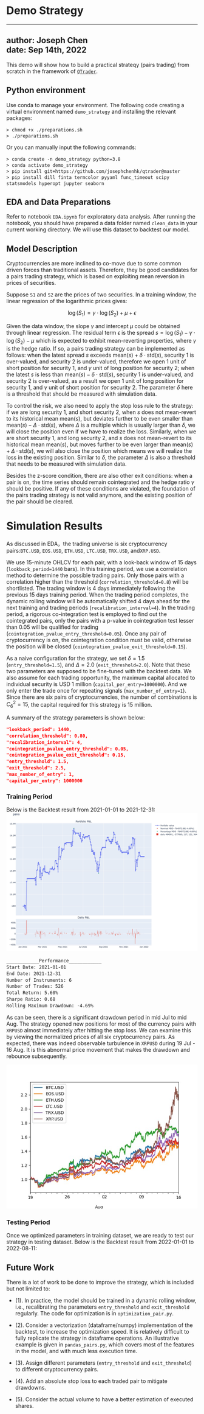 # Demo Strategy

---
author: Joseph Chen\
date: Sep 14th, 2022
---

This demo will show how to build a practical strateqy 
(pairs trading) from scratch in the framework of 
[`QTrader`](https://github.com/josephchenhk/qtrader).

## Python environment

Use conda to manage your environment. The following code
creating a virtual environment named `demo_strategy` and
installing the relevant packages:

```shell
> chmod +x ./preparations.sh 
> ./preparations.sh
```

Or you can manually input the following commands:

```shell
> conda create -n demo_strategy python=3.8
> conda activate demo_strategy
> pip install git+https://github.com/josephchenhk/qtrader@master
> pip install dill finta termcolor pyyaml func_timeout scipy statsmodels hyperopt jupyter seaborn
```

## EDA and Data Preparations

Refer to notebook `EDA.ipynb` for exploratory data analysis. After
running the notebook, you should have prepared a data folder named
`clean_data` in your current working directory. We will use this 
dataset to backtest our model.

## Model Description 

Cryptocurrencies are more inclined to co-move due to some 
common driven forces than traditional assets. Therefore, they 
be good candidates for a pairs trading strategy, which is based on 
exploiting mean reversion in prices of securities.

Suppose `S1` and `S2` are the prices of two securities. In a training
window, the linear regression of the logarithmic prices gives:

$$\log(S_1) = \gamma\cdot\log(S_2) + \mu + \epsilon$$

Given the data window, the slope $\gamma$ and intercept
$\mu$ could be obtained through linear regression.
The residual term $\epsilon$ is the spread 
$s = \log(S_1) - \gamma\cdot\log(S_2) - \mu$ which is expected 
to exhibit mean-reverting
properties, where $\gamma$ is the hedge ratio. If so, 
a pairs trading strategy can be implemented as
follows: when the latest spread $s$ exceeds 
$\text{mean}(s) + \delta\cdot\text{std}(s)$, 
security 1 is over-valued, and security 2 is under-valued, 
therefore we open 1 unit of short position for security 1, and
$\gamma$ unit of long position for security 2; when the 
latest $s$ is less than 
$\text{mean}(s) - \delta\cdot\text{std}(s)$, 
security 1 is under-valued, and security 2 is over-valued,
as a result we open 1 unit of long position for security 1, 
and $\gamma$ unit of short position for security 2. The 
parameter $\delta$ here is a threshold that should be measured 
with simulation data.

To control the risk, we also need to apply the stop
loss rule to the strategy: if we are long security 1, and
short security 2, when $s$ does not mean-revert to 
its historical mean $\text{mean}(s)$, but
deviates further to be even smaller than
$\text{mean}(s) - \Delta\cdot\text{std}(s)$,
where $\Delta$ is a multiple which is usually larger than $\delta$,
we will close the position even if we
have to realize the loss. Similarly, when we are
short security 1, and long security 2, and $s$ does not 
mean-revert to its historical mean $\text{mean}(s)$,
but moves further to be even larger than
$\text{mean}(s) + \Delta\cdot\text{std}(s)$,
we will also close the position which means we will
realize the loss in the existing position. Similar to
$\delta$, the parameter $\Delta$ is also a threshold that needs
to be measured with simulation data.

Besides the z-score condition, there are
also other exit conditions: when a pair is on, 
the time series should remain cointegrated and the 
hedge ratio $\gamma$ should be positive. If any 
of these conditions are violated, the foundation of 
the pairs trading strategy is not valid anymore, 
and the existing position of the pair should be 
cleared. 

# Simulation Results

As discussed in EDA，the trading universe is six cryptocurrency 
pairs:`BTC.USD`, `EOS.USD`, `ETH.USD`, `LTC.USD`, `TRX.USD`, 
and`XRP.USD`.

We use 15-minute OHLCV for each pair, with a look-back 
window of 15 days (`lookback_period=1440` bars). 
In this training period, we use a correlation method to 
determine the possible trading pairs. Only those pairs with 
a correlation higher than the threshold 
(`correlation_threshold=0.8`) will be shortlisted. The trading
window is 4 days immediately following the previous 15 days
training period. When the trading period completes, the 
dynamic rolling window will be automatically shifted 4 days ahead
for the next training and trading periods (`recalibration_interval=4`).
In the trading period, a rigorous co-integration test is employed
to find out the cointegrated pairs, only the pairs with
a p-value in cointegration test lesser than 0.05 will
be qualified for trading (`cointegration_pvalue_entry_threshold=0.05`). 
Once any pair of cryptocurrency is on, the cointegration
condition must be valid, otherwise the position will
be closed (`cointegration_pvalue_exit_threshold=0.15`).

As a naive configuration for the strategy, we set
$\delta=1.5$ (`entry_threshold=1.5`), and $\Delta=2.0$ 
(`exit_threshold=2.0`). Note that these two parameters
are supposed to be fine-tuned with the backtest data.
We also assume for each trading opportunity, 
the maximum capital allocated to individual security 
is USD 1 million (`capital_per_entry=1000000`). And we 
only enter the trade once for repeating signals 
(`max_number_of_entry=1`). Since there are six pairs
of cryptocurrencies, the number of combinations is
$C^2_6 = 15$, the capital required for this 
strategy is $15$ million.

A summary of the strategy parameters is shown below:

```json
"lookback_period": 1440,
"correlation_threshold": 0.80,
"recalibration_interval": 4,
"cointegration_pvalue_entry_threshold": 0.05,
"cointegration_pvalue_exit_threshold": 0.15,
"entry_threshold": 1.5,
"exit_threshold": 2.5,
"max_number_of_entry": 1,
"capital_per_entry": 1000000
```

### Training Period
Below is the Backtest result from 2021-01-01 to 2021-12-31: 
![alt text](https://github.com/josephchenhk/demo_strategy/blob/main/contents/pnl_01.jpeg "pnl_01")

```html
____________Performance____________
Start Date: 2021-01-01
End Date: 2021-12-31
Number of Instruments: 6
Number of Trades: 526
Total Return: 5.60%
Sharpe Ratio: 0.68
Rolling Maximum Drawdown: -4.69%
```

As can be seen, there is a significant drawdown period
in mid Jul to mid Aug. The strategy opened new positions 
for most of the 
currency pairs with `XRPUSD` almost immediately after hitting 
the stop loss. We can examine this by viewing the normalized
prices of all six cryptocurrency pairs. As expected, there was
indeed observable turbulence in `XRPUSD` during 19 Jul - 16 Aug.
It is this abnormal price movement that makes the drawdown
and rebounce subsequently.

![alt text](https://github.com/josephchenhk/demo_strategy/blob/main/contents/closes_jul19_aug16.jpeg "closes_sep")

### Testing Period

Once we optimized parameters in training dataset, we
are ready to test our strategy in testing dataset.
Below is the Backtest result from 2022-01-01 to 2022-08-11: 


## Future Work

There is a lot of work to be done to improve the strategy, which is 
included but not limited to:

- (1). In practice, the model should be trained
  in a dynamic rolling window, i.e., recalibrating
the parameters `entry_threshold` and `exit_threshold` regularly.
  The code for optimization is in `optimization_pair.py`.
  
- (2). Consider a vectorization (dataframe/numpy) implementation 
  of the backtest, to increase the optimization speed. It
  is relatively difficult to fully replicate the strategy in dataframe
  operations. An illustrative example is given in 
  `pandas_pairs.py`, which covers most of the features 
  in the model, and with much less execution time.
  
- (3). Assign different parameters 
  (`entry_threshold` and `exit_threshold`)
  to different cryptocurrency pairs. 
  
- (4). Add an absolute stop loss to each traded pair
  to mitigate drawdowns.

- (5). Consider the actual volume to have a better estimation of 
executed shares.
  
